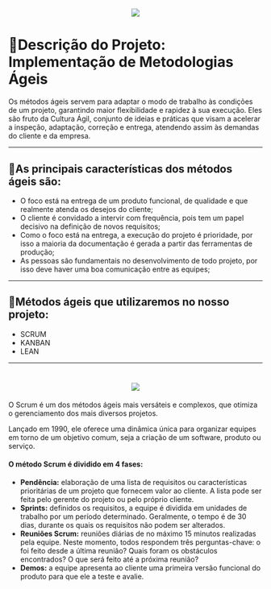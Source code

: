 <h1 align="center">
    <img src="https://ik.imagekit.io/jcvxup8w8/Scrum__5__YoCwexFY8.png?ik-sdk-version=javascript-1.4.3&updatedAt=1663733511294">
</h1>

# 📎**Descrição do Projeto: Implementação de Metodologias Ágeis**

Os métodos ágeis servem para adaptar o modo de trabalho às condições de um projeto, garantindo maior flexibilidade e rapidez à sua execução. Eles são fruto da Cultura Ágil, conjunto de ideias e práticas que visam a acelerar a inspeção, adaptação, correção e entrega, atendendo assim às demandas do cliente e da empresa.    

---
## 📎**As principais características dos métodos ágeis são:**

- O foco está na entrega de um produto funcional, de qualidade e que realmente atenda os desejos do cliente;
- O cliente é convidado a intervir com frequência, pois tem um papel decisivo na definição de novos requisitos;
- Como o foco está na entrega, a execução do projeto é prioridade, por isso a maioria da documentação é gerada a partir das ferramentas de produção;
- As pessoas são fundamentais no desenvolvimento de todo projeto, por isso deve haver uma boa comunicação entre as equipes;
---
## 📎**Métodos ágeis que utilizaremos no nosso projeto:**
- SCRUM
- KANBAN
- LEAN
---

<h1 align="center">
    <img src="https://ik.imagekit.io/jcvxup8w8/Scrum_vMrgyHHT1.png?ik-sdk-version=javascript-1.4.3&updatedAt=1663733389795">
</h1>
O Scrum é um dos métodos ágeis mais versáteis e complexos, que otimiza o gerenciamento dos mais diversos projetos.

Lançado em 1990, ele oferece uma dinâmica única para organizar equipes em torno de um objetivo comum, seja a criação de um software, produto ou serviço.

#### **O método Scrum é dividido em 4 fases:**

- **Pendência:** elaboração de uma lista de requisitos ou características prioritárias de um projeto que fornecem valor ao cliente. A lista pode ser feita pelo gerente do projeto ou pelo próprio cliente.
- **Sprints:** definidos os requisitos, a equipe é dividida em unidades de trabalho por um período determinado. Geralmente, o tempo é de 30 dias, durante os quais os requisitos não podem ser alterados.
- **Reuniões Scrum:** reuniões diárias de no máximo 15 minutos realizadas pela equipe. Neste momento, todos respondem três perguntas-chave: o foi feito desde a última reunião? Quais foram os obstáculos encontrados? O que será feito até a próxima reunião?
- **Demos:** a equipe apresenta ao cliente uma primeira versão funcional do produto para que ele a teste e avalie.